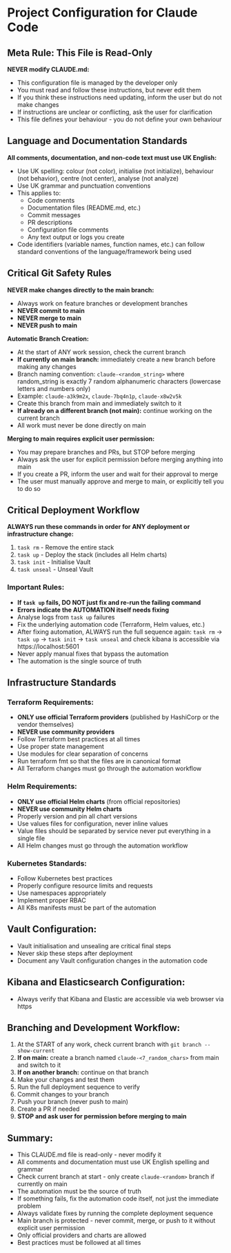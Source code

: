 # Project Configuration for Claude Code

## Meta Rule: This File is Read-Only

**NEVER modify CLAUDE.md:**
- This configuration file is managed by the developer only
- You must read and follow these instructions, but never edit them
- If you think these instructions need updating, inform the user but do not make changes
- If instructions are unclear or conflicting, ask the user for clarification
- This file defines your behaviour - you do not define your own behaviour

## Language and Documentation Standards

**All comments, documentation, and non-code text must use UK English:**
- Use UK spelling: colour (not color), initialise (not initialize), behaviour (not behavior), centre (not center), analyse (not analyze)
- Use UK grammar and punctuation conventions
- This applies to:
  - Code comments
  - Documentation files (README.md, etc.)
  - Commit messages
  - PR descriptions
  - Configuration file comments
  - Any text output or logs you create
- Code identifiers (variable names, function names, etc.) can follow standard conventions of the language/framework being used

## Critical Git Safety Rules

**NEVER make changes directly to the main branch:**
- Always work on feature branches or development branches
- **NEVER commit to main**
- **NEVER merge to main**
- **NEVER push to main**

**Automatic Branch Creation:**
- At the start of ANY work session, check the current branch
- **If currently on main branch:** immediately create a new branch before making any changes
- Branch naming convention: `claude-<random_string>` where random_string is exactly 7 random alphanumeric characters (lowercase letters and numbers only)
- Example: `claude-a3k9m2x`, `claude-7bq4n1p`, `claude-x8w2v5k`
- Create this branch from main and immediately switch to it
- **If already on a different branch (not main):** continue working on the current branch
- All work must never be done directly on main

**Merging to main requires explicit user permission:**
- You may prepare branches and PRs, but STOP before merging
- Always ask the user for explicit permission before merging anything into main
- If you create a PR, inform the user and wait for their approval to merge
- The user must manually approve and merge to main, or explicitly tell you to do so

## Critical Deployment Workflow

**ALWAYS run these commands in order for ANY deployment or infrastructure change:**

1. `task rm` - Remove the entire stack
2. `task up` - Deploy the stack (includes all Helm charts)
3. `task init` - Initialise Vault
4. `task unseal` - Unseal Vault

### Important Rules:

- **If `task up` fails, DO NOT just fix and re-run the failing command**
- **Errors indicate the AUTOMATION itself needs fixing**
- Analyse logs from `task up` failures
- Fix the underlying automation code (Terraform, Helm values, etc.)
- After fixing automation, ALWAYS run the full sequence again: `task rm` → `task up` → `task init` → `task unseal` and check kibana is accessible via https://localhost:5601
- Never apply manual fixes that bypass the automation
- The automation is the single source of truth

## Infrastructure Standards

### Terraform Requirements:
- **ONLY use official Terraform providers** (published by HashiCorp or the vendor themselves)
- **NEVER use community providers**
- Follow Terraform best practices at all times
- Use proper state management
- Use modules for clear separation of concerns
- Run terraform fmt so that the files are in canonical format
- All Terraform changes must go through the automation workflow

### Helm Requirements:
- **ONLY use official Helm charts** (from official repositories)
- **NEVER use community Helm charts**
- Properly version and pin all chart versions
- Use values files for configuration, never inline values
- Value files should be separated by service never put everything in a single file
- All Helm changes must go through the automation workflow

### Kubernetes Standards:
- Follow Kubernetes best practices
- Properly configure resource limits and requests
- Use namespaces appropriately
- Implement proper RBAC
- All K8s manifests must be part of the automation

## Vault Configuration:
- Vault initialisation and unsealing are critical final steps
- Never skip these steps after deployment
- Document any Vault configuration changes in the automation code

## Kibana and Elasticsearch Configuration:
- Always verify that Kibana and Elastic are accessible via web browser via https 

## Branching and Development Workflow:
1. At the START of any work, check current branch with `git branch --show-current`
2. **If on main:** create a branch named `claude-<7_random_chars>` from main and switch to it
3. **If on another branch:** continue on that branch
4. Make your changes and test them
5. Run the full deployment sequence to verify
6. Commit changes to your branch
7. Push your branch (never push to main)
8. Create a PR if needed
9. **STOP and ask user for permission before merging to main**

## Summary:
- This CLAUDE.md file is read-only - never modify it
- All comments and documentation must use UK English spelling and grammar
- Check current branch at start - only create `claude-<random>` branch if currently on main
- The automation must be the source of truth
- If something fails, fix the automation code itself, not just the immediate problem
- Always validate fixes by running the complete deployment sequence
- Main branch is protected - never commit, merge, or push to it without explicit user permission
- Only official providers and charts are allowed
- Best practices must be followed at all times